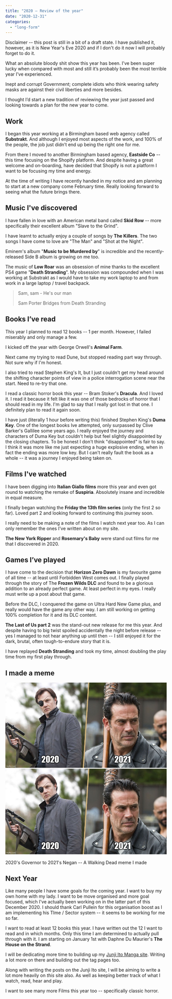 ```yaml
---
title: "2020 — Review of the year"
date: "2020-12-31"
categories: 
  - "long-form"
---
```


Disclaimer -- this post is still in a bit of a draft state. I have published it, however, as it is New Year's Eve 2020 and if I don't do it now I will probably forget to do it.

What an absolute bloody shit show this year has been. I’ve been super lucky when compared with most and still it’s probably been the most terrible year I’ve experienced.

Inept and corrupt Government; complete idiots who think wearing safety masks are against their civil liberties and more besides.

I thought I’d start a new tradition of reviewing the year just passed and looking towards a plan for the new year to come.

## Work

I began this year working at a Birmingham based web agency called **Substrakt**. And although I enjoyed most aspects of the work, and 100% of the people, the job just didn’t end up being the right one for me.

From there I moved to another Birmingham based agency, **Eastside Co** -- this time focusing on the Shopify platform. And despite having a great welcome and on-boarding, have decided that Shopify is not a platform I want to be focusing my time and energy.

At the time of writing I have recently handed in my notice and am planning to start at a new company come February time. Really looking forward to seeing what the future brings there.

## Music I've discovered

I have fallen in love with an American metal band called **Skid Row** -- more specifically their excellent album "Slave to the Grind".

I have learnt to actually enjoy a couple of songs by **The Killers**. The two songs I have come to love are "The Man" and "Shot at the Night".

Eminem's album "**Music to be Murdered by**" is incredible and the recently-released Side B album is growing on me too.

The music of **Low Roar** was an obsession of mine thanks to the excellent PS4 game "**Death Stranding**". My obsession was compounded when I was working at Substrakt as I would have to take my work laptop to and from work in a large laptop / travel backpack.

> Sam, sam - He's our man
> 
> Sam Porter Bridges from Death Stranding

## Books I’ve read

This year I planned to read 12 books -- 1 per month. However, I failed miserably and only manage a few.

I kicked off the year with George Orwell's **Animal Farm**.

Next came my trying to read Dune, but stopped reading part way through. Not sure why if I'm honest.

I also tried to read Stephen King's It, but I just couldn't get my head around the shifting character points of view in a police interrogation scene near the start. Need to re-try that one.

I read a classic horror book this year -- Bram Stoker's **Dracula**. And I loved it. I read it because it felt like it was one of those bedrocks of horror that I should read in my life. I'm glad to say that I really got lost in that one. I definitely plan to read it again soon.

I have just (literally 1 hour before writing this) finished Stephen King's **Duma Key**. One of the longest books Ive attempted, only surpassed by Clive Barker's Gallilee some years ago. I really enjoyed the journey and characters of Duma Key but couldn't help but feel slightly disappointed by the closing chapters. To be honest I don't think "disappointed" is fair to say. I think it was more like me just expecting a huge explosive ending, when in fact the ending was more low key. But I can't really fault the book as a whole -- it was a journey I enjoyed being taken on.

## Films I've watched

I have been digging into **Italian Giallo films** more this year and even got round to watching the remake of **Suspiria**. Absolutely insane and incredible in equal measure.

I finally began watching the **Friday the 13th film series** (only the first 2 so far). Loved part 2 and looking forward to continuing this journey soon.

I really need to be making a note of the films I watch next year too. As I can only remember the ones I've written about on my site.

**The New York Ripper** and **Rosemary's Baby** were stand out films for me that I discovered in 2020.

## Games I’ve played

I have come to the decision that **Horizon Zero Dawn** is my favourite game of all time -- at least until Forbidden West comes out. I finally played through the story of The **Frozen Wilds DLC** and found to be a glorious addition to an already perfect game. At least perfect in my eyes. I really must write up a post about that game.

Before the DLC, I conquered the game on Ultra Hard New Game plus, and really would have the game any other way. I am still working on getting 100% completion for it and its DLC content.

**The Last of Us part 2** was the stand-out new release for me this year. And despite having to big twist spoiled accidentally the night before release -- yes I managed to not hear anything up until then -- I still enjoyed it for the dark, brutal, often tough-to-endure story that it is.

I have replayed **Death Stranding** and took my time, almost doubling the play time from my first play through.

## I made a meme

[![](images/2020-2021.jpg)](images/2020-2021.jpg)
[![](images/2020-2021.jpg)](images/2020-2021.jpg)

2020's Governor to 2021's Negan -- A Walking Dead meme I made

## Next Year

Like many people I have some goals for the coming year. I want to buy my own home with my lady. I want to be move organised and more goal focused, which I've actually been working on in the latter part of this December 2020. I should thank Carl Pullein for this organisation boost as I am implementing his TIme / Sector system -- it seems to be working for me so far.

I want to read at least 12 books this year. I have written out the 12 I want to read and in which months. Only this time I am determined to actually pull through with it. I am starting on January 1st with Daphne Du Maurier's **The House on the Strand**.

I will be dedicating more time to building up my [Junji Ito Manga site](https://junjiitomanga.com). Writing a lot more on there and building out the tag pages too.

Along with writing the posts on the Junji Ito site, I will be aiming to write a lot more heavily on _this_ site also. As well as keeping better track of what I watch, read, hear and play.

I want to see many more Films this year too -- specifically classic horror.
